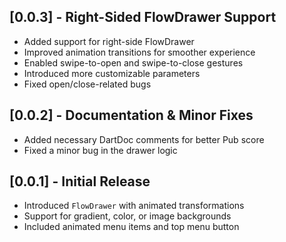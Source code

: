 ## [0.0.3] - Right-Sided FlowDrawer Support

- Added support for right-side FlowDrawer
- Improved animation transitions for smoother experience
- Enabled swipe-to-open and swipe-to-close gestures
- Introduced more customizable parameters
- Fixed open/close-related bugs

## [0.0.2] - Documentation & Minor Fixes

- Added necessary DartDoc comments for better Pub score
- Fixed a minor bug in the drawer logic

## [0.0.1] - Initial Release

- Introduced `FlowDrawer` with animated transformations
- Support for gradient, color, or image backgrounds
- Included animated menu items and top menu button
